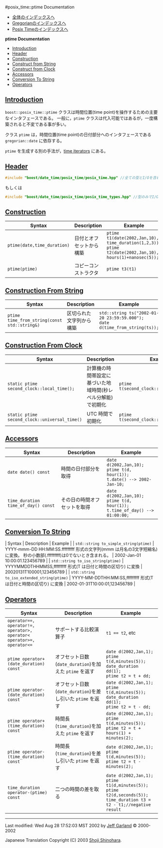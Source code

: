 #posix_time::ptime Documentation

- [全体のインデックスへ](../date_time.md)
- [Gregorianのインデックスへ](./gregorian.md)
- [Posix Timeのインデックスへ](./posix_time.md)

**ptime Documentation**

- [Introduction](#introduction)
- [Header](#header)
- [Construction](#construction)
- [Construct from String](#construct-from-string)
- [Construct from Clock](#construct-from-clock)
- [Accessors](#accessors)
- [Conversion To String](#conversion-to-string)
- [Operators](#operators)


## <a name="introduction" href="introduction">Introduction</a>
`boost::posix_time::ptime` クラスは時間位置(time point)を操作するための主要なインタフェースである。 一般に，`ptime` クラスは代入可能ではあるが，一度構築されると不変である事が多い。

クラス `ptime` は，時間位置(time point)の日付部分へのインタフェースである `gregorian::date` に依存する。

`ptime` を生成する別の手法が，[time iterators](./time_iterators.md) にある。


## <a name="header" href="header">Header</a>
```cpp
#include "boost/date_time/posix_time/posix_time.hpp" //全ての型とI/Oを含む
```

もしくは

```cpp
#include "boost/date_time/posix_time/posix_time_types.hpp" //型のみでI/Oは含まない
```


## <a name="construction" href="construction">Construction</a>

| Syntax | Description | Example |
|--------|-------------|---------|
| `ptime(date,time_duration)` | 日付とオフセットから構築 | `ptime t1(date(2002,Jan,10), time_duration(1,2,3));`<br/> `ptime t2(date(2002,Jan,10), hours(1)+nanosec(5));` |
| `ptime(ptime)` | コピーコンストラクタ | `ptime t3(t1)` |


## <a name="construct-from-string" href="construct-from-string">Construction From String</a>

| Syntax | Description | Example |
|--------|-------------|---------|
| `ptime time_from_string(const std::string&)` | 区切られた文字列から構築 | `std::string ts("2002-01-20 23:59:59.000");`<br/> `date d(time_from_string(ts));` |


## <a name="construct-from-clock" href="construct-from-clock">Construction From Clock</a>

| Syntax | Description | Example |
|--------|-------------|---------|
| `static ptime second_clock::local_time();` | 計算機の時間帯設定に基づいた地域時間(秒レベル分解能)で初期化 | `ptime t(second_clock::local_time());` |
| `static ptime second_clock::universal_time()` | UTC 時間で初期化 | `ptime t(second_clock::universal_day());` |


## <a name="accessors" href="accessors">Accessors</a>

| Syntax | Description | Example |
|--------|-------------|---------|
| `date date() const` | 時間の日付部分を取得 | `date d(2002,Jan,10);`<br/> `ptime t(d, hour(1));`<br/> `t.date() --> 2002-Jan-10;` |
| `time_duration time_of_day() const` | その日の時間オフセットを取得 | `date d(2002,Jan,10);`<br/> `ptime t(d, hour(1));`<br/> `t.time_of_day() --> 01:00:00;` |


## <a name="conversion-to-string" href="conversion-to-string">Conversion To String</a>

| Syntax | Description | Example |
| `std::string to_simple_string(ptime)` | YYYY-mmm-DD HH:MM:SS.fffffffff 形式の文字列(mmm は月名の3文字短縮名)に変換。 秒の小数部(.fffffffff)は0でないとき含まれる。 | 2002-Jan-01 10:00:01.123456789 |
| `std::string to_iso_string(ptime)` | YYYYMMDDTHHMMSS,fffffffff 形式(T は日付と時間の区切り) に変換 | 20020131T100001,123456789 |
| `std::string to_iso_extended_string(ptime)` | YYYY-MM-DDTHH:MM:SS,fffffffff 形式(T は日付と時間の区切り) に変換 | 2002-01-31T10:00:01,123456789 |


## <a name="operators" href="operators">Operators</a>

| Syntax | Description | Example |
|--------|-------------|---------|
| `operator==, operator!=,`<br/> `operator>, operator<` <br/> `operator>=, operator<=` | サポートする比較演算子 | `t1 == t2`, etc |
| `ptime operator+(date_duration) const` | オフセット日数(`date_duration`)を加えた `ptime` を返す | `date d(2002,Jan,1);`<br/> `ptime t(d,minutes(5));`<br/> `date_duration dd(1);`<br/> `ptime t2 = t + dd;` |
| `ptime operator-(date_duration) const` | オフセット日数(`date_duration`)を差し引いた `ptime` を返す | `date d(2002,Jan,1);`<br/> `ptime t(d,minutes(5));`<br/> `date_duration dd(1);`<br/> `ptime t2 = t - dd;` |
| `ptime operator+(time_duration) const` | 時間長(`time_duration`)を加えた `ptime` を返す | `date d(2002,Jan,1);`<br/> `ptime t(d,minutes(5));`<br/> `ptime t2 = t + hours(1) + minutes(2);` |
| `ptime operator-(time_duration) const` | 時間長(`time_duration`)を差し引いた `ptime` を返す | `date d(2002,Jan,1);`<br/> `ptime t(d,minutes(5));`<br/> `ptime t2 = t - minutes(2);` |
| `time_duration operator-(ptime) const` | 二つの時間の差を取る | `date d(2002,Jan,1);`<br/> `ptime t1(d,minutes(5));`<br/> `ptime t2(d,seconds(5));`<br/> `time_duration t3 = t2 - t1;//negative result` |


***
Last modified: Wed Aug 28 17:52:03 MST 2002 by [Jeff Garland](jeff@crystalclearsoftware.com) © 2000-2002 

Japanese Translation Copyright (C) 2003 [Shoji Shinohara](sshino@cppll.jp).


